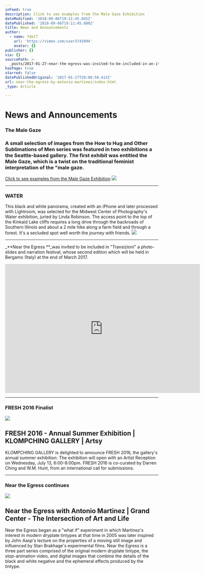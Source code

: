 ```yaml
---
inFeed: true
description: Click to see examples from the Male Gaze Exhibition
dateModified: '2018-09-06T19:11:45.045Z'
datePublished: '2018-09-06T19:11:45.888Z'
title: News and Announcements
author:
  - name: 7dot7
    url: 'https://vimeo.com/user3743994'
    avatar: {}
publisher: {}
via: {}
sourcePath: >-
  _posts/2017-01-27-near-the-egress-was-invited-to-be-included-in-an-italy-film.md
hasPage: true
starred: false
datePublishedOriginal: '2017-01-27T20:00:50.413Z'
url: near-the-egress-by-antonio-martinez/index.html
_type: Article

---
```

# **News and Announcements**

### **The Male Gaze**

### A small selection of images from the How to Hug and Other Sublimations of Men series was featured in two exhibitions a the Seattle-based gallery. The first exhibit was entitled the Male Gaze, which is a twist on the traditional feminist interpretation of the "male gaze.

[Click to see examples from the Male Gaze Exhibition][0]
![](https://the-grid-user-content.s3-us-west-2.amazonaws.com/7b9421aa-6481-4358-af86-a4a46d5a7e49.jpg)

---

### **WATER**

This black and white panorama, created with an iPhone and later processed with Lightroom, was selected for the Midwest Center of Photography's Water exhibition, juried by Linda Robinson. The access point to the top of the Kinkaid Lake cliffs requires a long drive through the backroads of Southern Illinois and about a 2 mile hike along a farm field and through a forest. It's a secluded spot well worth the journey with friends.
![](https://the-grid-user-content.s3-us-west-2.amazonaws.com/70c8cd8c-a42a-46d5-9725-652527fc3907.jpg)

---

_**Near the Egress **_was invited to be included in "Transizioni" a photo-slides and narration festival, whose second edition which will be held in Bergamo (Italy) at the end of March 2017\.

<iframe src="https://cdn.embedly.com/widgets/media.html?src=https%3A%2F%2Fplayer.vimeo.com%2Fvideo%2F27213065&amp;url=https%3A%2F%2Fvimeo.com%2F27213065&amp;image=https%3A%2F%2Fi.vimeocdn.com%2Fvideo%2F180490584_640.jpg&amp;key=b7d04c9b404c499eba89ee7072e1c4f7&amp;type=text%2Fhtml&amp;schema=vimeo" width="640" height="424" scrolling="no" frameborder="0" allowfullscreen="" style=""></iframe>

---

### FRESH 2016 Finalist

<article style=""><img src="https://s3-us-west-2.amazonaws.com/the-grid-img/p/b5575a301b8a53acd9677e43018d4cacf3c4ef77.jpg" /><h1>FRESH 2016 - Annual Summer Exhibition | KLOMPCHING GALLERY | Artsy</h1><p>KLOMPCHING GALLERY is delighted to announce FRESH 2016, the gallery's annual summer exhibition. The exhibition will open with an Artist Reception on Wednesday, July 13, 6:00-8:00pm. FRESH 2016 is co-curated by Darren Ching and W.M. Hunt, from an international call for submissions.</p></article>

---

### Near the Egress continues

<article style=""><img src="https://s3-us-west-2.amazonaws.com/the-grid-img/p/ceec6fcf3cfe876af53bad67aaaa613111af4127.jpg" /><h1>Near the Egress with Antonio Martinez | Grand Center - The Intersection of Art and Life</h1><p>Near the Egress began as a "what if" experiment in which Martinez's interest in modern dryplate tintypes at that time in 2005 was later inspired by John Aasp's lecture on the properties of a moving still image and influenced by Stan Brakhage's experimental films. Near the Egress is a three part series comprised of the original modern dryplate tintype, the stop-animation video, and digital images that combine the details of the black and white negative and the ephemeral effects produced by the tintype.</p></article>



[0]: http://www.gallery1of1.com/Exhibit_Detail.cfm?ShowsID=83 "The Male Gaze"